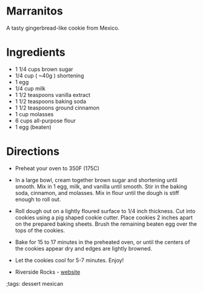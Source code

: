# Marranitos

A tasty gingerbread-like cookie from Mexico.

# Ingredients
- 1 1/4 cups brown sugar
- 1/4 cup ( ~40g ) shortening 
- 1 egg 
- 1/4 cup milk 
- 1 1/2 teaspoons vanilla extract 
- 1 1/2 teaspoons baking soda 
- 1 1/2 teaspoons ground cinnamon 
- 1 cup molasses
- 6 cups all-purpose flour 
- 1 egg (beaten)

# Directions
- Preheat your oven to 350F (175C)
- In a large bowl, cream together brown sugar and shortening until smooth. Mix in 1 egg, milk, and vanilla until smooth. Stir in the baking soda, cinnamon, and molasses. Mix in flour until the dough is stiff enough to roll out.
- Roll dough out on a lightly floured surface to 1/4 inch thickness. Cut into cookies using a pig shaped cookie cutter. Place cookies 2 inches apart on the prepared baking sheets. Brush the remaining beaten egg over the tops of the cookies.
- Bake for 15 to 17 minutes in the preheated oven, or until the centers of the cookies appear dry and edges are lightly browned.
- Let the cookies cool for 5-7 minutes. Enjoy!

- Riverside Rocks - [website](https://riverside.rocks)

;tags: dessert mexican
